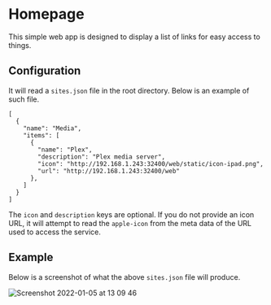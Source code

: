 # Homepage

This simple web app is designed to display a list of links for easy access to things.

## Configuration

It will read a `sites.json` file in the root directory. Below is an example of such file.

```
[
  {
    "name": "Media",
    "items": [
      {
        "name": "Plex",
        "description": "Plex media server",
        "icon": "http://192.168.1.243:32400/web/static/icon-ipad.png",
        "url": "http://192.168.1.243:32400/web"
      },
    ]
  }
]
```

The `icon` and `description` keys are optional. If you do not provide an icon URL, it will attempt to read the `apple-icon` from the meta data of the URL used to access the service.


## Example
Below is a screenshot of what the above `sites.json` file will produce.

![Screenshot 2022-01-05 at 13 09 46](https://user-images.githubusercontent.com/10834327/148222830-821f533f-2f59-418a-b712-6e7c83dcb401.png)
